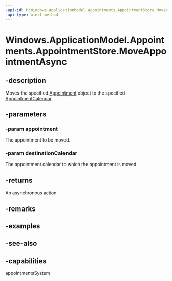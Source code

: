 ```yaml
---
-api-id: M:Windows.ApplicationModel.Appointments.AppointmentStore.MoveAppointmentAsync(Windows.ApplicationModel.Appointments.Appointment,Windows.ApplicationModel.Appointments.AppointmentCalendar)
-api-type: winrt method
---
```


<!-- Method syntax
public Windows.Foundation.IAsyncAction MoveAppointmentAsync(Windows.ApplicationModel.Appointments.Appointment appointment, Windows.ApplicationModel.Appointments.AppointmentCalendar destinationCalendar)
-->

# Windows.ApplicationModel.Appointments.AppointmentStore.MoveAppointmentAsync

## -description
Moves the specified [Appointment](appointment.md) object to the specified [AppointmentCalendar](appointmentcalendar.md).

## -parameters
### -param appointment
The appointment to be moved.

### -param destinationCalendar
The appointment calendar to which the appointment is moved.

## -returns
An asynchronous action.

## -remarks

## -examples

## -see-also

## -capabilities
appointmentsSystem
